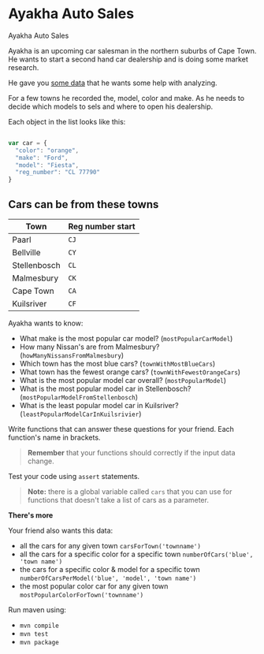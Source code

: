 # Ayakha Auto Sales

Ayakha Auto Sales

Ayakha is an upcoming car salesman in the northern suburbs of Cape Town. He wants to start a second hand car dealership and is doing some market research.

He gave you [some data](/cars.json) that he wants some help with analyzing.

For a few towns he recorded the, model, color and make. As he needs to decide which models to sels and where to open his dealership.

Each object in the list looks like this:

```javascript

var car = {
  "color": "orange",
  "make": "Ford",
  "model": "Fiesta",
  "reg_number": "CL 77790"
}

```

## Cars can be from these towns

  Town  | Reg number start
--------------|------
Paarl         |`CJ`
Bellville     | `CY`
Stellenbosch  | `CL`
Malmesbury    |`CK`
Cape Town     | `CA`
Kuilsriver    | `CF`

Ayakha  wants to know:

* What make is the most popular car model? (`mostPopularCarModel`)
* How many Nissan's are from Malmesbury? (`howManyNissansFromMalmesbury`)
* Which town has the most blue cars? (`townWithMostBlueCars`)
* What town has the fewest orange cars? (`townWithFewestOrangeCars`)
* What is the most popular model car overall? (`mostPopularModel`)
* What is the most popular model car in Stellenbosch? (`mostPopularModelFromStellenbosch`)
* What is the least popular model car in Kuilsriver? (`leastPopularModelCarInKuilsrivier`)

Write functions that can answer these questions for your friend. Each function's name in brackets.

> **Remember** that your functions should correctly if the input data change.

Test your code using `assert` statements.
> **Note:** there is a global variable called `cars` that you can use for functions that doesn't take a list of cars as a parameter.

**There's more**

Your friend also wants this data:

* all the cars for any given town `carsForTown('townname')`
* all the cars for a specific color for a specific town `numberOfCars('blue', 'town name')`
* the  cars for a specific color & model for a specific town `numberOfCarsPerModel('blue', 'model', 'town name')`
* the most popular color car for any given town `mostPopularColorForTown('townname')`

Run maven using:

* `mvn compile`
* `mvn test`
* `mvn package`
